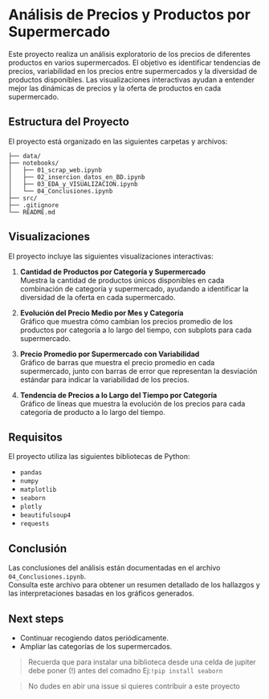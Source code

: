# Análisis de Precios y Productos por Supermercado

Este proyecto realiza un análisis exploratorio de los precios de diferentes productos en varios supermercados. El objetivo es identificar tendencias de precios, variabilidad en los precios entre supermercados y la diversidad de productos disponibles. Las visualizaciones interactivas ayudan a entender mejor las dinámicas de precios y la oferta de productos en cada supermercado.

## Estructura del Proyecto

El proyecto está organizado en las siguientes carpetas y archivos:

```
├── data/                  
├── notebooks/            
│   ├── 01_scrap_web.ipynb               
│   ├── 02_insercion_datos_en_BD.ipynb   
│   ├── 03_EDA_y_VISUALIZACION.ipynb     
│   └── 04_Conclusiones.ipynb            
├── src/                   
├── .gitignore            
└── README.md              
```

## Visualizaciones
El proyecto incluye las siguientes visualizaciones interactivas:

1. **Cantidad de Productos por Categoría y Supermercado**    
Muestra la cantidad de productos únicos disponibles en cada combinación de categoría y supermercado, ayudando a identificar la diversidad de la oferta en cada supermercado.

2. **Evolución del Precio Medio por Mes y Categoría**  
Gráfico que muestra cómo cambian los precios promedio de los productos por categoría a lo largo del tiempo, con subplots para cada supermercado.

3. **Precio Promedio por Supermercado con Variabilidad**  
Gráfico de barras que muestra el precio promedio en cada supermercado, junto con barras de error que representan la desviación estándar para indicar la variabilidad de los precios.

4. **Tendencia de Precios a lo Largo del Tiempo por Categoría**   
Gráfico de líneas que muestra la evolución de los precios para cada categoría de producto a lo largo del tiempo.

## Requisitos
El proyecto utiliza las siguientes bibliotecas de Python:
- `pandas`
- ``numpy``
- ``matplotlib``
- ``seaborn``
- ``plotly``
- ``beautifulsoup4``
- ``requests``

## Conclusión 
Las conclusiones del análisis están documentadas en el archivo ``04_Conclusiones.ipynb``.  
Consulta este archivo para obtener un resumen detallado de los hallazgos y las interpretaciones basadas en los gráficos generados.

## Next steps
- Continuar recogiendo datos periódicamente.
- Ampliar las categorías de los supermercados.

> Recuerda que para instalar una biblioteca desde una celda de jupiter debe poner (!) antes del comadno Ej:``!pip install seaborn``  
  
> No dudes en abir una issue si quieres contribuir a este proyecto